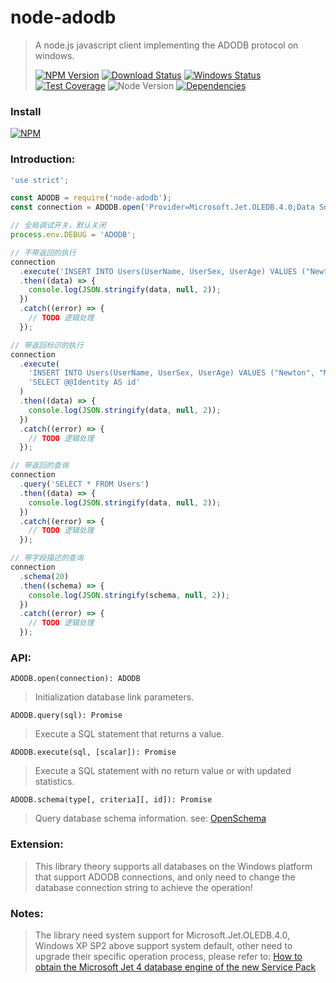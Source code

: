 # node-adodb

>A node.js javascript client implementing the ADODB protocol on windows.
>
>[![NPM Version][npm-image]][npm-url]
>[![Download Status][download-image]][npm-url]
>[![Windows Status][appveyor-image]][appveyor-url]
>[![Test Coverage][coveralls-image]][coveralls-url]
>![Node Version][node-image]
>[![Dependencies][david-image]][david-url]

### Install
[![NPM](https://nodei.co/npm/node-adodb.png)](https://nodei.co/npm/node-adodb/)

### Introduction:
```js
'use strict';

const ADODB = require('node-adodb');
const connection = ADODB.open('Provider=Microsoft.Jet.OLEDB.4.0;Data Source=node-adodb.mdb;');

// 全局调试开关，默认关闭
process.env.DEBUG = 'ADODB';

// 不带返回的执行
connection
  .execute('INSERT INTO Users(UserName, UserSex, UserAge) VALUES ("Newton", "Male", 25)')
  .then((data) => {
    console.log(JSON.stringify(data, null, 2));
  })
  .catch((error) => {
    // TODO 逻辑处理
  });

// 带返回标识的执行
connection
  .execute(
    'INSERT INTO Users(UserName, UserSex, UserAge) VALUES ("Newton", "Male", 25)',
    'SELECT @@Identity AS id'
  )
  .then((data) => {
    console.log(JSON.stringify(data, null, 2));
  })
  .catch((error) => {
    // TODO 逻辑处理
  });

// 带返回的查询
connection
  .query('SELECT * FROM Users')
  .then((data) => {
    console.log(JSON.stringify(data, null, 2));
  })
  .catch((error) => {
    // TODO 逻辑处理
  });

// 带字段描述的查询
connection
  .schema(20)
  .then((schema) => {
    console.log(JSON.stringify(schema, null, 2));
  })
  .catch((error) => {
    // TODO 逻辑处理
  });
```

### API:
`ADODB.open(connection): ADODB`
>Initialization database link parameters.

`ADODB.query(sql): Promise`
>Execute a SQL statement that returns a value.

`ADODB.execute(sql, [scalar]): Promise`
>Execute a SQL statement with no return value or with updated statistics.

`ADODB.schema(type[, criteria][, id]): Promise`
>Query database schema information. see: [OpenSchema](https://docs.microsoft.com/en-us/sql/ado/reference/ado-api/openschema-method)

### Extension:
>This library theory supports all databases on the Windows platform that support ADODB connections, and only need to change the database connection string to achieve the operation!

### Notes:
>The library need system support for Microsoft.Jet.OLEDB.4.0, Windows XP SP2 above support system default, other need to upgrade their specific operation process, please refer to:
[How to obtain the Microsoft Jet 4 database engine of the new Service Pack](http://support2.microsoft.com/kb/239114/en-us)

[npm-image]: https://img.shields.io/npm/v/node-adodb.svg?style=flat-square
[npm-url]: https://www.npmjs.org/package/node-adodb
[download-image]: https://img.shields.io/npm/dm/node-adodb.svg?style=flat-square
[appveyor-image]: https://img.shields.io/appveyor/ci/nuintun/node-adodb/master.svg?style=flat-square&label=windows
[appveyor-url]: https://ci.appveyor.com/project/nuintun/node-adodb
[coveralls-image]: http://img.shields.io/coveralls/nuintun/node-adodb/master.svg?style=flat-square
[coveralls-url]: https://coveralls.io/r/nuintun/node-adodb?branch=master
[david-image]: https://img.shields.io/david/nuintun/node-adodb/master.svg?style=flat-square
[david-url]: https://david-dm.org/nuintun/node-adodb
[node-image]: https://img.shields.io/node/v/node-adodb/master.svg?style=flat-square
